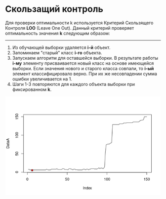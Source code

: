 # Скользащий контроль

Для проверки оптимальности k используется Критерий Скользящего Контроля **LOO** (Leave One Out). Данный критерий проверяет оптимальность значения **k** следующим образом:

---

1. Из обучающей выборки удаляется **i-й** объект.
2. Запоминаем "старый" класс **i-го** объекта.
3. Запускаем алгоритм для оставшейся выборки. В результате работы **i-му** элементу присваивается новый класс на основе имеющейся выборки. Если значения нового и старого класса совпали, то **i-ый** элемент классифицировало верно. При их же несовпадении сумма ошибки увеличивается на 1.
4. Шаги 1-3 повторяются для каждого объекта выборки при фиксированном **k**. 

![Ну нет ее и все! Отстань!](/kNNLOO/kNNLOO.png)
